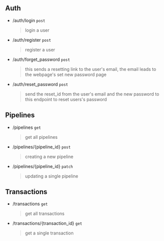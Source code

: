 ## Auth

- /auth/login `post`
  > login a user
- /auth/register `post`
  > register a user
- /auth/forget_password `post`
  > this sends a resetting link to the user's email, the email leads to the webpage's set new password page
- /auth/reset_password `post`
  > send the reset_id from the user's email and the new password to this endpoint to reset users's password

## Pipelines

- /pipelines `get`

  > get all pipelines

- /pipelines/{pipeline_id} `post`
  > creating a new pipeline
- /pipelines/{pipeline_id} `patch`
  > updating a single pipeline

## Transactions

- /transactions `get`
  > get all transactions
- /transactions/{transaction_id} `get`
  > get a single transaction
